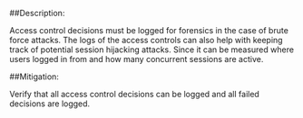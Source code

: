 ##Description:

Access control decisions must be logged for forensics in the case of brute force attacks. 
The logs of the access controls can also help with keeping track of potential session hijacking
attacks. Since it can be measured where users logged in from and how many concurrent sessions are active.

##Mitigation:

Verify that all access control decisions can be logged and all failed decisions are logged.
